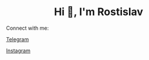 <h1 style="text-align: center">Hi 👋, I'm Rostislav</h1>

Connect with me:
<p><a href='https://t.me/ryyshkaa'>Telegram</p>
<p><a href='https://www.instagram.com/ryyshkaa/'>Instagram</p>
